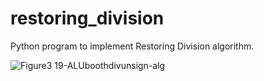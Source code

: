 # restoring_division
Python program to implement Restoring Division algorithm.

![Figure3 19-ALUboothdivunsign-alg](https://user-images.githubusercontent.com/42897452/81185921-d56e4f80-8fcf-11ea-903a-7fabbb8e58b8.gif)
